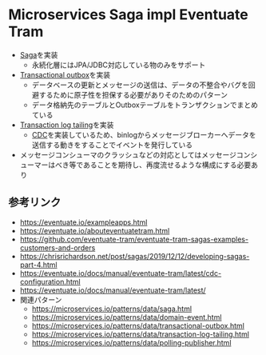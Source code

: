 # Microservices Saga impl Eventuate Tram
- [Saga](https://microservices.io/patterns/data/saga.html)を実装
  - 永続化層にはJPA/JDBC対応している物のみをサポート
- [Transactional outbox](https://microservices.io/patterns/data/transactional-outbox.html)を実装
  - データベースの更新とメッセージの送信は、データの不整合やバグを回避するために原子性を担保する必要がありそのためのパターン
  - データ格納先のテーブルとOutboxテーブルをトランザクションでまとめている
- [Transaction log tailing](https://microservices.io/patterns/data/transaction-log-tailing.html)を実装
  - [CDC](https://eventuate.io/docs/manual/eventuate-tram/latest/cdc-configuration.html)を実装しているため、binlogからメッセージブローカーへデータを送信する動きをすることでイベントを発行している
- メッセージコンシューマのクラッシュなどの対応としてはメッセージコンシューマーはべき等であることを期待し、再度流せるような構成にする必要あり

## 参考リンク
- https://eventuate.io/exampleapps.html
- https://eventuate.io/abouteventuatetram.html
- https://github.com/eventuate-tram/eventuate-tram-sagas-examples-customers-and-orders
- https://chrisrichardson.net/post/sagas/2019/12/12/developing-sagas-part-4.html
- https://eventuate.io/docs/manual/eventuate-tram/latest/cdc-configuration.html
- https://eventuate.io/docs/manual/eventuate-tram/latest/
- 関連パターン
  - https://microservices.io/patterns/data/saga.html
  - https://microservices.io/patterns/data/domain-event.html
  - https://microservices.io/patterns/data/transactional-outbox.html
  - https://microservices.io/patterns/data/transaction-log-tailing.html
  - https://microservices.io/patterns/data/polling-publisher.html